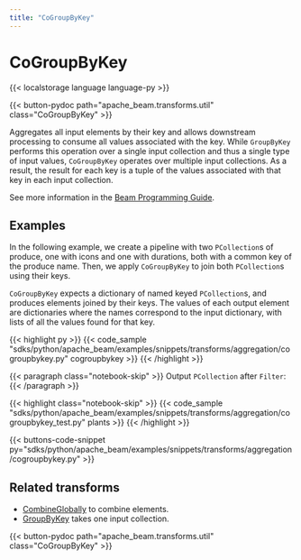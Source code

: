 ```yaml
---
title: "CoGroupByKey"
---
```

<!--
Licensed under the Apache License, Version 2.0 (the "License");
you may not use this file except in compliance with the License.
You may obtain a copy of the License at

http://www.apache.org/licenses/LICENSE-2.0

Unless required by applicable law or agreed to in writing, software
distributed under the License is distributed on an "AS IS" BASIS,
WITHOUT WARRANTIES OR CONDITIONS OF ANY KIND, either express or implied.
See the License for the specific language governing permissions and
limitations under the License.
-->

# CoGroupByKey

{{< localstorage language language-py >}}

{{< button-pydoc path="apache_beam.transforms.util" class="CoGroupByKey" >}}

Aggregates all input elements by their key and allows downstream processing
to consume all values associated with the key. While `GroupByKey` performs
this operation over a single input collection and thus a single type of input
values, `CoGroupByKey` operates over multiple input collections. As a result,
the result for each key is a tuple of the values associated with that key in
each input collection.

See more information in the [Beam Programming Guide](/documentation/programming-guide/#cogroupbykey).

## Examples

In the following example, we create a pipeline with two `PCollection`s of produce, one with icons and one with durations, both with a common key of the produce name.
Then, we apply `CoGroupByKey` to join both `PCollection`s using their keys.

`CoGroupByKey` expects a dictionary of named keyed `PCollection`s, and produces elements joined by their keys.
The values of each output element are dictionaries where the names correspond to the input dictionary, with lists of all the values found for that key.

{{< highlight py >}}
{{< code_sample "sdks/python/apache_beam/examples/snippets/transforms/aggregation/cogroupbykey.py" cogroupbykey >}}
{{< /highlight >}}

{{< paragraph class="notebook-skip" >}}
Output `PCollection` after `Filter`:
{{< /paragraph >}}

{{< highlight class="notebook-skip" >}}
{{< code_sample "sdks/python/apache_beam/examples/snippets/transforms/aggregation/cogroupbykey_test.py" plants >}}
{{< /highlight >}}

{{< buttons-code-snippet
  py="sdks/python/apache_beam/examples/snippets/transforms/aggregation/cogroupbykey.py" >}}

## Related transforms

* [CombineGlobally](/documentation/transforms/python/aggregation/combineglobally) to combine elements.
* [GroupByKey](/documentation/transforms/python/aggregation/groupbykey) takes one input collection.

{{< button-pydoc path="apache_beam.transforms.util" class="CoGroupByKey" >}}
